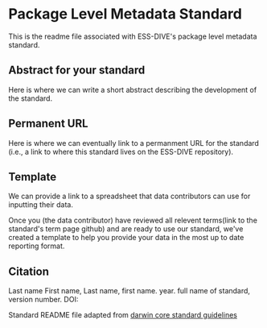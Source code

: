 # Package Level Metadata Standard

This is the readme file associated with ESS-DIVE's package level metadata standard.

## Abstract for your standard

Here is where we can write a short abstract describing the development of the standard.

## Permanent URL

Here is where we can eventually link to a permanment URL for the standard \(i.e., a link to where this standard lives on the ESS-DIVE repository\).

## Template

We can provide a link to a spreadsheet that data contributors can use for inputting their data.

Once you \(the data contributor\) have reviewed all relevent terms\(link to the standard's term page github\) and are ready to use our standard, we've created a template to help you provide your data in the most up to date reporting format.

## Citation

Last name First name, Last name, first name. year. full name of standard, version number. DOI:

Standard README file adapted from [darwin core standard guidelines](https://github.com/tdwg/infrastructure/blob/master/migration/guidelines-for-standard-repositories.md)

